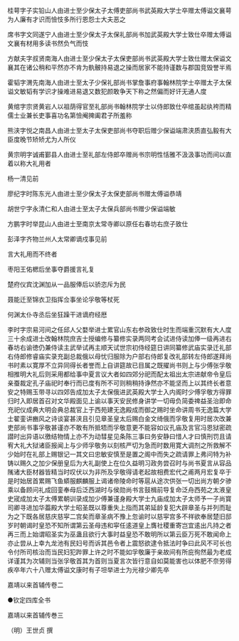 <!-- { "loadSidebar": true } -->

桂萼字子实铅山人由进士至少保太子太傅吏部尚书武英殿大学士卒赠太傅谥文襄萼为人廉有才识而憸忮多所行恩怨士大夫恶之

席书字文同遂宁人由进士至少保太子太保礼部尚书加武英殿大学士致仕卒赠太傅谥文襄有材用多读书然负气而忮

方献夫字叔贤南海人由进士至少保太子太保吏部尚书武英殿大学士致仕赠太保谥文襄其在诸公稍和平然亦不肯为骫骳持易退之操而居家不能持谨数与郡国竞毁誉半焉

霍韬字渭先南海人由进士至太子少保礼部尚书掌詹事府事翰林院学士卒赠太子太保谥文敏韬有学识才操难进易退又数犯颜敢争天下称之然偏而好讦无通人度

黄绾字宗贤黄岩人以祖荫得官至礼部尚书翰林院学士以侍郎致仕卒绾虽起纨袴而精儒士业兼长吏事喜功名第憸阉捭阖君子所羞称

熊浃字悦之南昌人由进士至太子太保吏部尚书夺职后赠少保谥端肃浃质直弘毅有大臣度晚节矫矫尤为人所仪

黄宗明字诚甫鄞县人由进士至礼部左侍郎卒赠尚书宗明性恬雅不汲汲事功而间以直着以称大礼用者

杨一清见前

廖纪字时陈东光人由进士至少保太子太保吏部尚书赠太傅谥恭靖

胡世宁字永清仁和人由进士至太子太保兵部尚书赠少保谥端敏

方鹏字时举昆山人由进士至南京太常寺卿以原任右春坊右庶子致仕

彭泽字齐物兰州人太常卿谪戍事见前

言大礼用而不终者

枣阳王佑楒后坐事夺爵援言礼复

楚府仪宾沈渊加从一品服俸后以骄恣斥为民

聂能迁至锦衣卫指挥佥事坐论孚敬等杖死

何渊太仆寺丞后坐狂躁干进谪府经厯

李时字宗易河间之任邱人父婺举进士累官山东右参政致仕时生而端重沉默有大人度三十余成进士改翰林院庶吉士授编修与纂修实录两同考会试进侍读加俸一级再进右春坊右谕徳仍兼侍读主武举试再主顺天试世宗初侍经筵日讲同纂修武庙实录迁礼部右侍郎修睿庙实录充副总裁俄以母忧归服除为户部右侍郎复改礼部转左侍郎遂拜尚书时素以寛厚不立异同得长者誉而上自讲筵故已目属之既擢尚书则上与少傅张孚敬相推明大礼后则采用都给事中夏言议大者如四郊分祀而配太祖出太宗进献帝令皇后亲蚕裁定孔子庙祀时奉行而已度有所不可则稍稍持诤然亦不能坚而上以其终长者意安之特赐玉带寻以四郊告成加太子太保俄进武英殿大学士入内阁时少傅孚敬方得罪归时入即居首召对文华殿面见上谕以事天安民修身讲学一切毋负简委禆益圣治即命充祀仪成典大明会典总裁官上于西苑建无逸殿成而御之赐时坐命讲周书无逸篇大学士翟銮讲豳风之诗谈宴甚浃且引见章圣皇太后赐白金文绮俄而孚敬复用时居次改兼吏部尚书事孚敬甚谨亦不敢有所抵牾而孚敬意更不能容如议孔庙及言官冯恩狱密疏譛时出异语以徼结物情上亦不为动彗星见条陈三事曰务安静曰惜人才曰慎刑罚且请宥大礼大狱诸臣报闻上与少师孚敬务以刻核严切为急而时数用寛大调剂之所救解不少始时在礼部上赐银记一其文曰忠敏安慎至是置之阁中而失之疏请罪上弗问特为补铸以赐久之加少保册皇后为大礼副使上在位久益明习政务尝召时与尚书夏言从容品隲诸大臣材器皆精当时叹伏以为非所及孚敬得请老起故相费宏代之甫两月宏复卒于是时始居首累赐飞鱼蟒服麒麟服上谒诸帝陵命时等扈从途次供张一切出尚方朝夕骖乘以备顾问礼成回銮奉母后泛西湖时与侯勋尚书言鼓楫前导复命泛舟西苑之太液皇史宬成加太子太傅累朝训录成加少傅兼谨身殿大学士九庙成加太子太师予一子尚寳司卿寻进加华葢殿大学士昭圣既以尊重失上指而其弟延龄复犯大辟章圣与并列而耻为之下既各居慈庆慈寜二宫矣而章圣病不豫上忽谕时以慈寜宫多不祥欲奉居楚旧邸岁时朝谒时皇恐不知所谓第云圣母违和寜任逺道皇上膺社稷重寄岂宜逺出凡持之者再三而上始谓昭圣实为巫蛊且欲行大事时益皇恐不敢明所以第云臣万死不敢闻命上亦止尝从上幸九龙池有民妇号而诉其邑令者上震怒欲逮令抵法时争曰此风不可长也令付所司核治而当民妇犯跸罪上许之时不能如孚敬廉于亲故间有所庇徇然最为老成详谨其为次辅则当张孚敬首其为首则当夏言次皆行意自如莫能害也以体肥不奈劳得疾卒年六十八赠太傅谥文康时有子坦举进士为光禄少卿先卒

嘉靖以来首辅传卷二

●钦定四库全书

嘉靖以来首辅传巻三

（明）王世贞 撰

